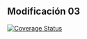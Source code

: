 ## Modificación 03
[![Coverage Status](https://coveralls.io/repos/github/alu0101254678/ull-esit-inf-dsi-20-21-mod03-alu0101254678-/badge.svg?branch=main)](https://coveralls.io/github/alu0101254678/ull-esit-inf-dsi-20-21-mod03-alu0101254678-?branch=main)